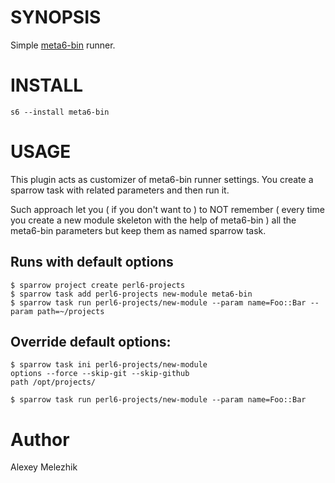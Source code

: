 # SYNOPSIS

Simple [meta6-bin](https://github.com/gfldex/perl6-meta6-bin) runner.


# INSTALL

    s6 --install meta6-bin

# USAGE

This plugin acts as customizer of meta6-bin runner settings. You create a sparrow task with
related parameters and then run it. 

Such approach let you ( if you don't want to ) to NOT remember ( every time you create a new
module skeleton  with the help of meta6-bin ) all the meta6-bin parameters but keep them as named sparrow task.


## Runs with default options

    $ sparrow project create perl6-projects
    $ sparrow task add perl6-projects new-module meta6-bin
    $ sparrow task run perl6-projects/new-module --param name=Foo::Bar --param path=~/projects

## Override default options:

    $ sparrow task ini perl6-projects/new-module
    options --force --skip-git --skip-github 
    path /opt/projects/

    $ sparrow task run perl6-projects/new-module --param name=Foo::Bar 
    
    

# Author

Alexey Melezhik
